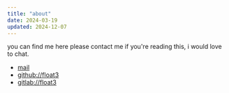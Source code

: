 ```yaml
---
title: "about"
date: 2024-03-19
updated: 2024-12-07
---
```


you can find me here
please contact me if you're reading this, i would love to chat.

- [mail](mailto:contact%40hilll.dev)
- [github://float3](https://github.com/float3)
- [gitlab://float3](https://gitlab.com/float3)
